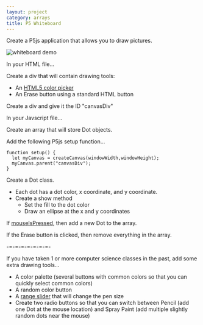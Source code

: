 ```yaml
---
layout: project
category: arrays
title: P5 Whiteboard
---
```


Create a P5js application that allows you to draw pictures.

![whiteboard demo](/wd/arrays/whiteboardDemo.gif)

In your HTML file...

Create a div that will contain drawing tools:
  - An [HTML5 color picker](https://www.w3schools.com/tags/att_input_type_color.asp)
  - An Erase button using a standard HTML button

Create a div and give it the ID "canvasDiv"

In your Javscript file...

Create an array that will store Dot objects.

Add the following P5js setup function...
```
function setup() {
  let myCanvas = createCanvas(windowWidth,windowHeight);
  myCanvas.parent("canvasDiv");
}
```

Create a Dot class.
  - Each dot has a dot color, x coordinate, and y coordinate.
  - Create a show method
    - Set the fill to the dot color
    - Draw an ellipse at the x and y coordinates

If [mouseIsPressed](https://p5js.org/reference/#/p5/mouseIsPressed), then add a new Dot to the array.

If the Erase button is clicked, then remove everything in the array.

-=-=-=-=-=-=-=-

If you have taken 1 or more computer science classes in the past, add some extra drawing tools...
  - A color palette (several buttons with common colors so that you can quickly select common colors)
  - A random color button
  - A [range slider](https://www.w3schools.com/tags/att_input_type_range.asp) that will change the pen size
  - Create two radio buttons so that you can switch between Pencil (add one Dot at the mouse location) and Spray Paint (add multiple slightly random dots near the mouse)
